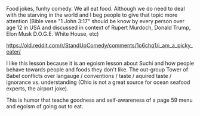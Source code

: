 Food jokes, funhy comedy. We all eat food. Although we do need to deal with the starving in the world and I beg people to give that topic more attention (Bible vese "1 John 3:17" should be know by every person over age 12 in USA and discussed in context of Rupert Murdoch, Donald Trump, Elon Musk D.O.G.E. White House, etc)

https://old.reddit.com/r/StandUpComedy/comments/1o6chq1/i_am_a_picky_eater/

I like this lesson because it is an egoism lesson about Suchi and how people behave towards people and foods they don't like. The out-group Tower of Babel conflicts over langauge / conventions / taste / aquired taste / ignorance vs. understanding (Ohio is not a great source for ocean seafood experts, the airport joke).

This is humor that teache goodness and self-awareness of a page 59 menu and egoism of going out to eat.

